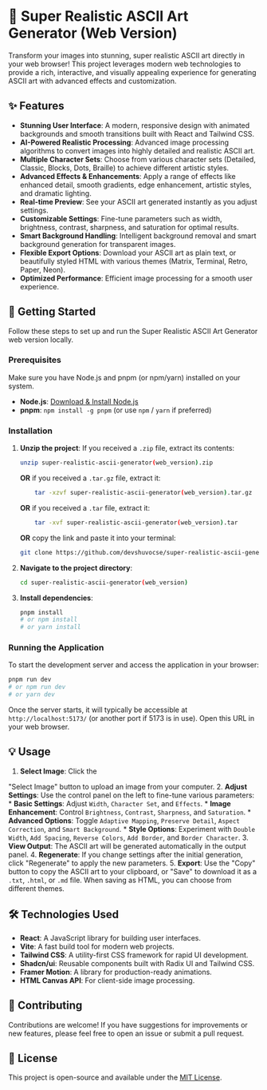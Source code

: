 # 🎨 Super Realistic ASCII Art Generator (Web Version)

Transform your images into stunning, super realistic ASCII art directly in your web browser! This project leverages modern web technologies to provide a rich, interactive, and visually appealing experience for generating ASCII art with advanced effects and customization.

## ✨ Features

-   **Stunning User Interface**: A modern, responsive design with animated backgrounds and smooth transitions built with React and Tailwind CSS.
-   **AI-Powered Realistic Processing**: Advanced image processing algorithms to convert images into highly detailed and realistic ASCII art.
-   **Multiple Character Sets**: Choose from various character sets (Detailed, Classic, Blocks, Dots, Braille) to achieve different artistic styles.
-   **Advanced Effects & Enhancements**: Apply a range of effects like enhanced detail, smooth gradients, edge enhancement, artistic styles, and dramatic lighting.
-   **Real-time Preview**: See your ASCII art generated instantly as you adjust settings.
-   **Customizable Settings**: Fine-tune parameters such as width, brightness, contrast, sharpness, and saturation for optimal results.
-   **Smart Background Handling**: Intelligent background removal and smart background generation for transparent images.
-   **Flexible Export Options**: Download your ASCII art as plain text, or beautifully styled HTML with various themes (Matrix, Terminal, Retro, Paper, Neon).
-   **Optimized Performance**: Efficient image processing for a smooth user experience.

## 🚀 Getting Started

Follow these steps to set up and run the Super Realistic ASCII Art Generator web version locally.

### Prerequisites

Make sure you have Node.js and pnpm (or npm/yarn) installed on your system.

-   **Node.js**: [Download & Install Node.js](https://nodejs.org/en/download/)
-   **pnpm**: `npm install -g pnpm` (or use `npm` / `yarn` if preferred)

### Installation

1.  **Unzip the project**: If you received a `.zip` file, extract its contents:
    ```bash
    unzip super-realistic-ascii-generator(web_version).zip
    ```
    **OR** if you received a `.tar.gz` file, extract it:
    ```bash
        tar -xzvf super-realistic-ascii-generator(web_version).tar.gz
    ```
    **OR** if you received a `.tar` file, extract it:
    ```bash
        tar -xvf super-realistic-ascii-generator(web_version).tar
    ```
    **OR** copy the link and paste it into your terminal:
    ```bash
    git clone https://github.com/devshuvocse/super-realistic-ascii-generator-web_version-.git
    ```

2.  **Navigate to the project directory**:
    ```bash
    cd super-realistic-ascii-generator(web_version)
    ```

3.  **Install dependencies**:
    ```bash
    pnpm install
    # or npm install
    # or yarn install
    ```
    

### Running the Application

To start the development server and access the application in your browser:

```bash
pnpm run dev
# or npm run dev
# or yarn dev
```

Once the server starts, it will typically be accessible at `http://localhost:5173/` (or another port if 5173 is in use). Open this URL in your web browser.

## 💡 Usage

1.  **Select Image**: Click the 


"Select Image" button to upload an image from your computer.
2.  **Adjust Settings**: Use the control panel on the left to fine-tune various parameters:
    *   **Basic Settings**: Adjust `Width`, `Character Set`, and `Effects`.
    *   **Image Enhancement**: Control `Brightness`, `Contrast`, `Sharpness`, and `Saturation`.
    *   **Advanced Options**: Toggle `Adaptive Mapping`, `Preserve Detail`, `Aspect Correction`, and `Smart Background`.
    *   **Style Options**: Experiment with `Double Width`, `Add Spacing`, `Reverse Colors`, `Add Border`, and `Border Character`.
3.  **View Output**: The ASCII art will be generated automatically in the output panel.
4.  **Regenerate**: If you change settings after the initial generation, click "Regenerate" to apply the new parameters.
5.  **Export**: Use the "Copy" button to copy the ASCII art to your clipboard, or "Save" to download it as a `.txt`, `.html`, or `.md` file. When saving as HTML, you can choose from different themes.

## 🛠️ Technologies Used

-   **React**: A JavaScript library for building user interfaces.
-   **Vite**: A fast build tool for modern web projects.
-   **Tailwind CSS**: A utility-first CSS framework for rapid UI development.
-   **Shadcn/ui**: Reusable components built with Radix UI and Tailwind CSS.
-   **Framer Motion**: A library for production-ready animations.
-   **HTML Canvas API**: For client-side image processing.

## 🤝 Contributing

Contributions are welcome! If you have suggestions for improvements or new features, please feel free to open an issue or submit a pull request.

## 📄 License

This project is open-source and available under the [MIT License](LICENSE).

